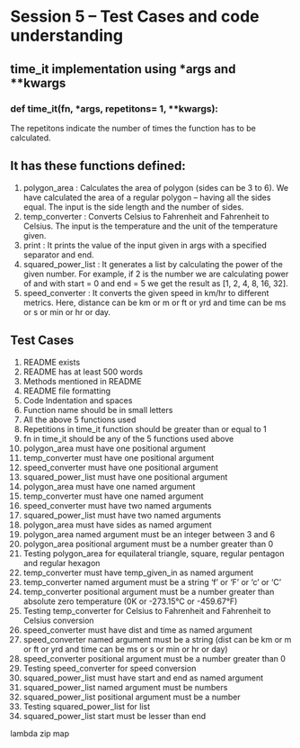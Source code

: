 # Session 5 – Test Cases and code understanding
## time_it implementation using *args and **kwargs
### def time_it(fn, *args, repetitons= 1, **kwargs): 
The repetitons indicate the number of times the function has to be calculated.
## It has these functions defined:
1)  polygon_area : Calculates the area of polygon (sides can be 3 to 6). We have calculated the area of a regular polygon – having all the sides equal. The input is the side length and the number of sides. 
2)  temp_converter : Converts Celsius to Fahrenheit and Fahrenheit to Celsius. The input is the temperature and the unit of the temperature given.
3)  print : It prints the value of the input given in args with a specified separator and end.
4)  squared_power_list : It generates a list by calculating the power of the given number. For example, if 2 is the number we are calculating power of and with start = 0 and end = 5 we get the result as [1, 2, 4, 8, 16, 32].
5)  speed_converter : It converts the given speed in km/hr to different metrics. Here, distance can be km or m or ft or yrd and time can be ms or s or min or hr or day.
## Test Cases
1)  README exists
2)  README has at least 500 words
3)  Methods mentioned in README
4)  README file formatting 
5)  Code Indentation and spaces
6)  Function name should be in small letters
7)  All the above 5 functions used
8)  Repetitions in time_it function should be greater than or equal to 1
9)  fn in time_it should be any of the 5 functions used above 
10) polygon_area must have one positional argument
11) temp_converter must have one positional argument
12) speed_converter must have one positional argument
13) squared_power_list must have one positional argument
14) polygon_area must have one named argument
15) temp_converter must have one named argument
16) speed_converter must have two named arguments
17) squared_power_list must have two named arguments
18) polygon_area must have sides as named argument
19) polygon_area named argument must be an integer between 3 and 6
20) polygon_area positional argument must be a number greater than 0
21) Testing polygon_area for equilateral triangle, square, regular pentagon and regular hexagon
22) temp_converter must have temp_given_in as named argument
23) temp_converter named argument must be a string ‘f’ or ‘F’ or ‘c’ or ‘C’
24) temp_converter positional argument must be a number greater than absolute zero temperature (0K or -273.15°C or -459.67°F)
25) Testing temp_converter for Celsius to Fahrenheit and Fahrenheit to Celsius conversion
26) speed_converter must have dist and time as named argument
27) speed_converter named argument must be a string (dist can be km or m or ft or yrd and time can be ms or s or min or hr or day)
28) speed_converter positional argument must be a number greater than 0
29) Testing speed_converter for speed conversion
30) squared_power_list must have start and end as named argument
31) squared_power_list named argument must be numbers
32) squared_power_list positional argument must be a number
33) Testing squared_power_list for list
34) squared_power_list start must be lesser than end

lambda
zip
map